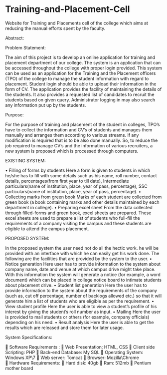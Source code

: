 # Training-and-Placement-Cell
Website for Training and Placements cell of the college which aims at reducing the manual efforts spent by the faculty.

Abstract:

Problem Statement:

The aim of this project is to develop an online application for training and placement department of our college. The system is an application that can be accessed throughout the college with proper login provided. This system can be used as an application for the Training and the Placement officers (TPO) of the college to manage the student information with regard to placement. Student login should be able to upload their information in the form of CV. The application provides the facility of maintaining the details of the students. It also provides a requested list of candidates to recruit the students based on given query. Administrator logging in may also search any information put up by the students.

Purpose:

 For the purpose of training and placement of the student in colleges, TPO’s have to collect the information and CV’s of students and manages them manually and arranges them according to various streams.
If any modification is required that is to be also done manually. So, to reduce the job required to manage CV’s and the information of various recruiters, a new system is proposed which is processed through computers.

EXISTING SYSTEM:

•	Filling of forms by students
Here a form is given to students in which he/she has to fill with some details such as his name, roll number, contact details, percentages(from first year to till date),  Intermediate particulars(name of institution, place, year of pass, percentage), SSC particulars(name of institution, place, year of pass, percentage).
•	Collecting marks from green book
Marks of each student are collected from green book (a book containing marks and other details maintained by each department in college).
•	Preparing excel sheet
From the data collected through filled-forms and green book, excel sheets are prepared.
These excel sheets are used to prepare a list of students who full-fill the requirements of a company visiting the campus and these students are eligible to attend the campus placement.

PROPOSED SYSTEM:

In the proposed system the user need not do all the hectic work. he will  be provided with an interface with which he can easily get his work done.
The following are the facilities that are provided by the system to the user.
•	Notice generation
Here user has to provide information to the system about company name, date and venue at which campus drive might take place. With this information the system will generate a notice (for example, a word document) which can be placed in college notice board to intimate students about placement drive.
•	Student list generation
Here the user has to provide information to the system about the requirements of the company (such as, cut off percentage, number of backlogs allowed etc.) so that it will generate him a list of students who are eligible as per the requirement.
•	View student profile
Here the user is able to view a student’s profile of his interest by giving the student’s roll number as input.
•	Mailing
Here the user is provided to mail students or others (for example, company officials) depending on his need.
•	Result analysis
Here the user is able to get the results which are released and store them for later usage.


System Specifications:

	Software Requirements :
	Web Presentation: HTML, CSS
	Client side Scripting: PHP
	Back-end Database: My SQL
	Operating System: Windows XP\7
	Web server: Tomcat
	Browser: Mozilla\Chrome   
	Hardware Requirements:
	Hard disk: 40gb
	Ram: 512mb
	Pentium mother board
